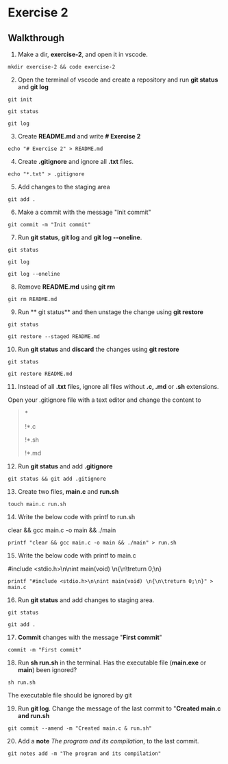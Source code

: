 # Exercise 2

## Walkthrough

1. Make a dir, **exercise-2**, and open it in vscode.
```
mkdir exercise-2 && code exercise-2
```
2. Open the terminal of vscode and create a repository and run **git status** and **git log**
```
git init
```
```
git status
```
```
git log
```
3. Create **README.md** and write **# Exercise 2**
```
echo "# Exercise 2" > README.md
```
4. Create **.gitignore** and ignore all **.txt** files.
```
echo "*.txt" > .gitignore
```
5. Add changes to the staging area
```
git add .
```
6. Make a commit with the message "Init commit"
```
git commit -m "Init commit"
```
7. Run **git status**, **git log** and **git log --oneline**.
```
git status
```
```
git log
```
```
git log --oneline
```
8. Remove **README.md** using **git rm**
```
git rm README.md
```
9. Run ** git status** and then unstage the change using **git restore**
```
git status
```
```
git restore --staged README.md
```
10. Run **git status** and **discard** the changes using **git restore**
```
git status
```
```
git restore README.md
```
11. Instead of all **.txt** files, ignore all files without **.c, .md** or **.sh** extensions.

Open your .gitignore file with a text editor and change the content to 

> \*
>
> !\*.c
>
> !\*.sh
>
> !\*.md

12. Run **git status** and add **.gitignore** 
```
git status && git add .gitignore
```
13. Create two files, **main.c** and **run.sh**
```
touch main.c run.sh
```
14. Write the below code with printf to run.sh

clear && gcc main.c -o main && ./main
```
printf "clear && gcc main.c -o main && ./main" > run.sh
```
15. Write the below code with printf to main.c

#include <stdio.h>\n\nint main(void) \n{\n\treturn 0;\n}
```
printf "#include <stdio.h>\n\nint main(void) \n{\n\treturn 0;\n}" > main.c
```
16. Run **git status** and add changes to staging area.
```
git status
```
```
git add .
```
17. **Commit** changes with the message "**First commit**"
```
commit -m "First commit"
```
18. Run **sh run.sh** in the terminal. Has the executable file (**main.exe** or **main**) been ignored?
```
sh run.sh
```
The executable file should be ignored by git

19. Run **git log**. Change the message of the last commit to "**Created main.c and run.sh**
```
git commit --amend -m "Created main.c & run.sh"
```
20. Add a **note** *The program and its compilation*, to the last commit.
```
git notes add -m "The program and its compilation"
```

